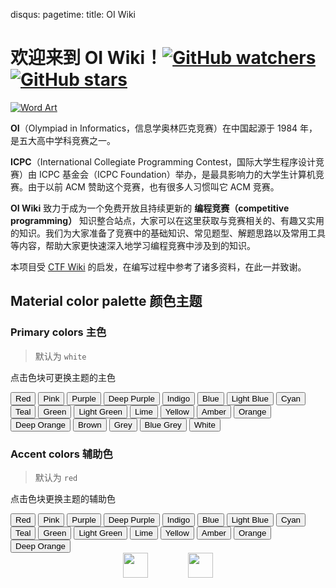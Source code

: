 disqus:
pagetime:
title: OI Wiki

# 欢迎来到 **OI Wiki**！[![GitHub watchers](https://img.shields.io/github/watchers/OI-wiki/OI-wiki.svg?style=social&label=Watch)](https://github.com/OI-wiki/OI-wiki)  [![GitHub stars](https://img.shields.io/github/stars/OI-wiki/OI-wiki.svg?style=social&label=Stars)](https://github.com/OI-wiki/OI-wiki)

[![Word Art](https://cdn.jsdelivr.net/npm/oicdn@0.0.1/wordArt.webp)](https://github.com/OI-wiki/OI-wiki)

**OI**（Olympiad in Informatics，信息学奥林匹克竞赛）在中国起源于 1984 年，是五大高中学科竞赛之一。

**ICPC**（International Collegiate Programming Contest，国际大学生程序设计竞赛）由 ICPC 基金会（ICPC Foundation）举办，是最具影响力的大学生计算机竞赛。由于以前 ACM 赞助这个竞赛，也有很多人习惯叫它 ACM 竞赛。

**OI Wiki** 致力于成为一个免费开放且持续更新的 **编程竞赛（competitive programming）** 知识整合站点，大家可以在这里获取与竞赛相关的、有趣又实用的知识。我们为大家准备了竞赛中的基础知识、常见题型、解题思路以及常用工具等内容，帮助大家更快速深入地学习编程竞赛中涉及到的知识。

本项目受 [CTF Wiki](https://ctf-wiki.org/) 的启发，在编写过程中参考了诸多资料，在此一并致谢。

## Material color palette 颜色主题

### Primary colors 主色

> 默认为 `white`

点击色块可更换主题的主色

<div id="color-button">
<button data-md-color-primary="red">Red</button>
<button data-md-color-primary="pink">Pink</button>
<button data-md-color-primary="purple">Purple</button>
<button data-md-color-primary="deep-purple">Deep Purple</button>
<button data-md-color-primary="indigo">Indigo</button>
<button data-md-color-primary="blue">Blue</button>
<button data-md-color-primary="light-blue">Light Blue</button>
<button data-md-color-primary="cyan">Cyan</button>
<button data-md-color-primary="teal">Teal</button>
<button data-md-color-primary="green">Green</button>
<button data-md-color-primary="light-green">Light Green</button>
<button data-md-color-primary="lime">Lime</button>
<button data-md-color-primary="yellow">Yellow</button>
<button data-md-color-primary="amber">Amber</button>
<button data-md-color-primary="orange">Orange</button>
<button data-md-color-primary="deep-orange">Deep Orange</button>
<button data-md-color-primary="brown">Brown</button>
<button data-md-color-primary="grey">Grey</button>
<button data-md-color-primary="blue-grey">Blue Grey</button>
<button data-md-color-primary="white">White</button>
</div>

<script>
  var buttons = document.querySelectorAll("button[data-md-color-primary]");
  Array.prototype.forEach.call(buttons, function(button) {
    button.addEventListener("click", function() {
      document.body.dataset.mdColorPrimary = this.dataset.mdColorPrimary;
      localStorage.setItem("data-md-color-primary",this.dataset.mdColorPrimary);
    })
  })
</script>

### Accent colors 辅助色

> 默认为 `red`

点击色块更换主题的辅助色

<div id="color-button">
<button data-md-color-accent="red">Red</button>
<button data-md-color-accent="pink">Pink</button>
<button data-md-color-accent="purple">Purple</button>
<button data-md-color-accent="deep-purple">Deep Purple</button>
<button data-md-color-accent="indigo">Indigo</button>
<button data-md-color-accent="blue">Blue</button>
<button data-md-color-accent="light-blue">Light Blue</button>
<button data-md-color-accent="cyan">Cyan</button>
<button data-md-color-accent="teal">Teal</button>
<button data-md-color-accent="green">Green</button>
<button data-md-color-accent="light-green">Light Green</button>
<button data-md-color-accent="lime">Lime</button>
<button data-md-color-accent="yellow">Yellow</button>
<button data-md-color-accent="amber">Amber</button>
<button data-md-color-accent="orange">Orange</button>
<button data-md-color-accent="deep-orange">Deep Orange</button>
</div>

<script>
  var buttons = document.querySelectorAll("button[data-md-color-accent]");
  Array.prototype.forEach.call(buttons, function(button) {
    button.addEventListener("click", function() {
      document.body.dataset.mdColorAccent = this.dataset.mdColorAccent;
      localStorage.setItem("data-md-color-accent",this.dataset.mdColorAccent);
    })
  })

  // #758
  document.getElementsByClassName('md-nav__title')[1].click()
</script>

<div align="center">
<a href="https://www.hulu.com/" target="_blank"><img height="40px" src="https://cdn.jsdelivr.net/npm/oicdn@0.0.1/hulu-black.png"></a>
<a href="https://www.netlify.com/" target="_blank" style="margin-left: 60px;"><img height="40px" src="https://cdn.jsdelivr.net/npm/oicdn@0.0.2/netlify.png"></a>
</div>

